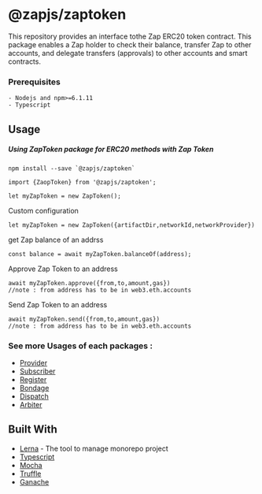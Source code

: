 # @zapjs/zaptoken

This repository provides an interface tothe  Zap ERC20 token contract. This package enables a Zap holder to check their balance, transfer Zap to other accounts, and delegate transfers (approvals) to other accounts and smart contracts.

### Prerequisites
```
- Nodejs and npm>=6.1.11
- Typescript
```

## Usage
##### Using ZapToken package for ERC20 methods with Zap Token
```
npm install --save `@zapjs/zaptoken`
```
```
import {ZaopToken} from '@zapjs/zaptoken';

let myZapToken = new ZapToken(); 
```

Custom configuration
``` 
let myZapToken = new ZapToken({artifactDir,networkId,networkProvider})
```

get Zap balance of an addrss
```
const balance = await myZapToken.balanceOf(address);
```
Approve Zap Token to an address
```
await myZapToken.approve({from,to,amount,gas})
//note : from address has to be in web3.eth.accounts
```
Send Zap Token to an address
```
await myZapToken.send({from,to,amount,gas})
//note : from address has to be in web3.eth.accounts
```

### See more Usages of each packages :
* [Provider](https://github.com/zapproject/Zap-monorepo/tree/master/packages/Provider/README.md)
* [Subscriber](https://github.com/zapproject/Zap-monorepo/tree/master/packages/Subscriber/README.md)
* [Register](https://github.com/zapproject/Zap-monorepo/tree/master/packages/Register/README.md)
* [Bondage](https://github.com/zapproject/Zap-monorepo/tree/master/packages/Bondage/README.md)
* [Dispatch](https://github.com/zapproject/Zap-monorepo/tree/master/packages/Dispatch/README.md)
* [Arbiter](https://github.com/zapproject/Zap-monorepo/tree/master/packages/Arbiter/README.md)


## Built With

* [Lerna](https://lernajs.io/) - The tool to manage monorepo project
* [Typescript](https://www.typescriptlang.org/) 
* [Mocha](https://mochajs.org/) 
* [Truffle](https://truffleframework.com/)
* [Ganache](https://truffleframework.com/ganache)

